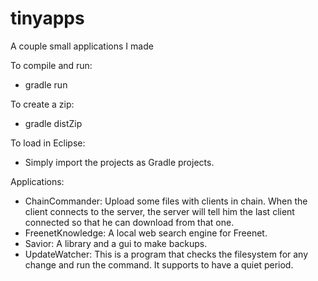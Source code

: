 tinyapps
========

A couple small applications I made

To compile and run:
* gradle run

To create a zip:
* gradle distZip

To load in Eclipse:
* Simply import the projects as Gradle projects.

Applications:
* ChainCommander: Upload some files with clients in chain. When the client connects to the server, the server will tell him the last client connected so that he can download from that one.
* FreenetKnowledge: A local web search engine for Freenet.
* Savior: A library and a gui to make backups.
* UpdateWatcher: This is a program that checks the filesystem for any change and run the command. It supports to have a quiet period.
